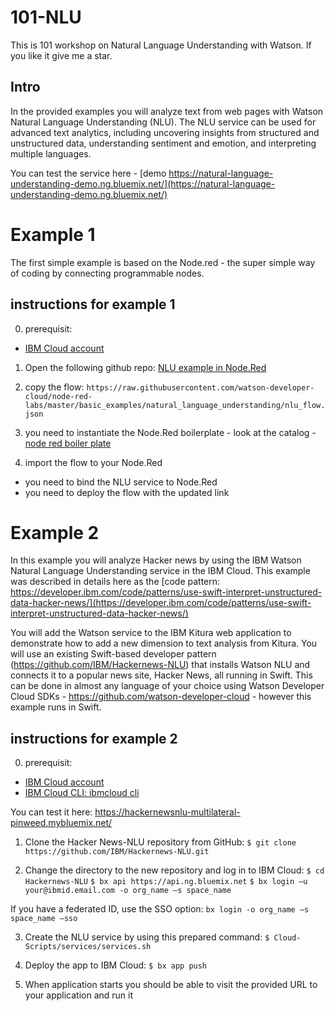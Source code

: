 # 101-NLU
This is 101 workshop on Natural Language Understanding with Watson. If you like it give me a star.

## Intro
In the provided examples you will analyze text from web pages with  Watson Natural Language Understanding (NLU).
The NLU service can be used for advanced text analytics, including uncovering insights from structured and unstructured data, understanding sentiment and emotion, and interpreting multiple languages.

You can test the service here - [demo https://natural-language-understanding-demo.ng.bluemix.net/](https://natural-language-understanding-demo.ng.bluemix.net/)


# Example 1
The first simple example is based on the Node.red - the super simple way of coding by connecting programmable nodes.

## instructions for example 1
0. prerequisit:
- [IBM Cloud account](https://ibm.biz/BdZVYb)

1.	Open the following github repo: [NLU example in Node.Red](https://github.com/watson-developer-cloud/node-red-labs/tree/master/basic_examples/natural_language_understanding)
 
2. copy the flow:
``https://raw.githubusercontent.com/watson-developer-cloud/node-red-labs/master/basic_examples/natural_language_understanding/nlu_flow.json``

3. you need to instantiate the Node.Red boilerplate - look at the catalog - [node red boiler plate](https://console.bluemix.net/catalog/starters/node-red-starter)


4. import the flow to your Node.Red 
- you need to bind the NLU service to Node.Red
- you need to deploy the flow with the updated link

# Example 2
In this example you will analyze Hacker news by using the IBM Watson Natural Language Understanding service in the IBM Cloud. This example was described in details here as the [code pattern: https://developer.ibm.com/code/patterns/use-swift-interpret-unstructured-data-hacker-news/](https://developer.ibm.com/code/patterns/use-swift-interpret-unstructured-data-hacker-news/)

You will add the Watson service to the IBM Kitura web application to demonstrate how to add a new dimension to text analysis from Kitura.
You will use an existing Swift-based developer pattern (https://github.com/IBM/Hackernews-NLU) that installs Watson NLU and connects it to a popular news site, Hacker News, all running in Swift. 
This can be done in almost any language of your choice using Watson Developer Cloud SDKs - https://github.com/watson-developer-cloud - however this example runs in Swift.

## instructions for example 2
0. prerequisit:
- [IBM Cloud account](https://ibm.biz/BdZVYb)
- [IBM Cloud CLI: ibmcloud cli](https://console.bluemix.net/docs/cli/reference/bluemix_cli/get_started.html#getting-started)

You can test it here: https://hackernewsnlu-multilateral-pinweed.mybluemix.net/

1.	Clone the Hacker News-NLU repository from GitHub: 
``$ git clone https://github.com/IBM/Hackernews-NLU.git``

2.	Change the directory to the new repository and log in to IBM Cloud:
``$ cd Hackernews-NLU``
``$ bx api https://api.ng.bluemix.net`` 
``$ bx login –u your@ibmid.email.com -o org_name –s space_name``

If you have a federated ID, use the SSO option: 
``bx login -o org_name –s space_name –sso``

3.	Create the NLU service by using this prepared command: 
``$ Cloud-Scripts/services/services.sh``

4.	Deploy the app to IBM Cloud:
``$ bx app push``

5. When application starts you should be able to visit the provided URL to your application and run it

